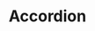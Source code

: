 ---
layout: pattern.njk
key: accordion-legacy_it
title: Accordion
parent: components-legacy_it
image: legacy/overview/accordion.webp
keywords: 
order: 10
availablelanguages: 
    - de
    - en
---